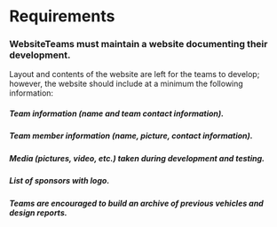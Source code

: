 # Requirements

### WebsiteTeams must maintain a website documenting their development. 
Layout and contents of the  website  are  left  for  the  teams  to  develop;  however,  the  website  should include  at  a minimum the following information:

##### Team information (name and team contact information).
##### Team member information (name, picture, contact information).
##### Media (pictures, video, etc.) taken during development and testing.
##### List of sponsors with logo.
##### Teams are encouraged to build an archive of previous vehicles and design reports.


